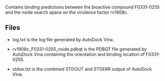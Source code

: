 Contains binding predictions between the bioactive compound F0331-0255 and the nside search space on the virulence factor rv1908c.

## Files

- log.txt is the log file generated by AutoDock Vina.

- rv1908c_F0331-0255_nside.pdbqt is the PDBQT file generated by AutoDock Vina containing the orientation and binding location of F0331-0255.

- stdoe.txt is the combined STDOUT and STDERR output of AutoDock Vina.

